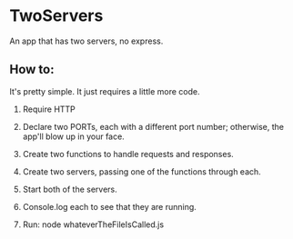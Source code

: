 # TwoServers
An app that has two servers, no express.

## How to:
It's pretty simple. It just requires a little more code.

1) Require HTTP

2) Declare two PORTs, each with a different port number; otherwise, the app'll blow up in your face.

3) Create two functions to handle requests and responses.

4) Create two servers, passing one of the functions through each.

5) Start both of the servers.

6) Console.log each to see that they are running.

7) Run: node whateverTheFileIsCalled.js